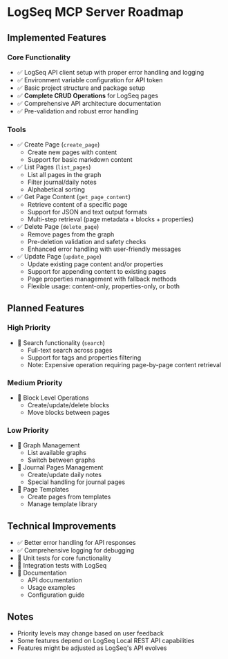 # LogSeq MCP Server Roadmap

## Implemented Features

### Core Functionality
- ✅ LogSeq API client setup with proper error handling and logging
- ✅ Environment variable configuration for API token
- ✅ Basic project structure and package setup
- ✅ **Complete CRUD Operations** for LogSeq pages
- ✅ Comprehensive API architecture documentation
- ✅ Pre-validation and robust error handling

### Tools
- ✅ Create Page (`create_page`)
  - Create new pages with content
  - Support for basic markdown content
- ✅ List Pages (`list_pages`)
  - List all pages in the graph
  - Filter journal/daily notes
  - Alphabetical sorting
- ✅ Get Page Content (`get_page_content`)
  - Retrieve content of a specific page
  - Support for JSON and text output formats
  - Multi-step retrieval (page metadata + blocks + properties)
- ✅ Delete Page (`delete_page`)
  - Remove pages from the graph
  - Pre-deletion validation and safety checks
  - Enhanced error handling with user-friendly messages
- ✅ Update Page (`update_page`)
  - Update existing page content and/or properties
  - Support for appending content to existing pages
  - Page properties management with fallback methods
  - Flexible usage: content-only, properties-only, or both

## Planned Features

### High Priority
- 🔲 Search functionality (`search`)
  - Full-text search across pages
  - Support for tags and properties filtering
  - Note: Expensive operation requiring page-by-page content retrieval

### Medium Priority
- 🔲 Block Level Operations
  - Create/update/delete blocks
  - Move blocks between pages

### Low Priority
- 🔲 Graph Management
  - List available graphs
  - Switch between graphs
- 🔲 Journal Pages Management
  - Create/update daily notes
  - Special handling for journal pages
- 🔲 Page Templates
  - Create pages from templates
  - Manage template library

## Technical Improvements
- ✅ Better error handling for API responses
- ✅ Comprehensive logging for debugging
- 🔲 Unit tests for core functionality
- 🔲 Integration tests with LogSeq
- 🔲 Documentation
  - API documentation
  - Usage examples
  - Configuration guide

## Notes
- Priority levels may change based on user feedback
- Some features depend on LogSeq Local REST API capabilities
- Features might be adjusted as LogSeq's API evolves

